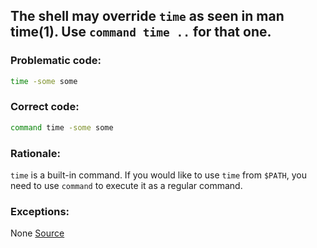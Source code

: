 ## The shell may override `time` as seen in man time(1). Use `command time ..` for that one.

### Problematic code:

```sh
time -some some
```

### Correct code:

```sh
command time -some some
```

### Rationale:

`time` is a built-in command.
If you would like to use `time` from `$PATH`, you need to use `command` to execute it as a regular command.

### Exceptions:

None
[Source](https://github.com/koalaman/shellcheck/wiki/SC2023)

